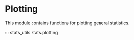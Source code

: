 # Plotting

This module contains functions for plotting general statistics.

::: stats_utils.stats.plotting

